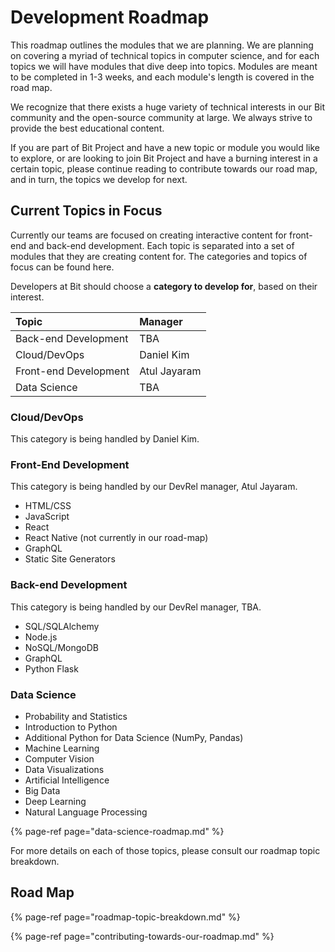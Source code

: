 # Development Roadmap

This roadmap outlines the modules that we are planning. We are planning on covering a myriad of technical topics in computer science, and for each topics we will have modules that dive deep into topics. Modules are meant to be completed in 1-3 weeks, and each module's length is covered in the road map.

We recognize that there exists a huge variety of technical interests in our Bit community and the open-source community at large. We always strive to provide the best educational content.

If you are part of Bit Project and have a new topic or module you would like to explore, or are looking to join Bit Project and have a burning interest in a certain topic, please continue reading to contribute towards our road map, and in turn, the topics we develop for next.

## Current Topics in Focus

Currently our teams are focused on creating interactive content for front-end and back-end development. Each topic is separated into a set of modules that they are creating content for. The categories and topics of focus can be found here.

Developers at Bit should choose a **category to develop for**, based on their interest.

| Topic | Manager |
| :--- | :--- |
| Back-end Development | TBA |
| Cloud/DevOps | Daniel Kim |
| Front-end Development | Atul Jayaram |
| Data Science | TBA |

### **Cloud/DevOps**

This category is being handled by Daniel Kim.

### **Front-End Development**

This category is being handled by our DevRel manager, Atul Jayaram.

* HTML/CSS
* JavaScript
* React
* React Native \(not currently in our road-map\)
* GraphQL
* Static Site Generators 

### Back-end Development

This category is being handled by our DevRel manager, TBA.

* SQL/SQLAlchemy
* Node.js
* NoSQL/MongoDB
* GraphQL
* Python Flask

### Data Science

* Probability and Statistics
* Introduction to Python
* Additional Python for Data Science \(NumPy, Pandas\)
* Machine Learning
* Computer Vision
* Data Visualizations
* Artificial Intelligence
* Big Data
* Deep Learning
* Natural Language Processing

{% page-ref page="data-science-roadmap.md" %}



For more details on each of those topics, please consult our roadmap topic breakdown.

## Road Map

{% page-ref page="roadmap-topic-breakdown.md" %}

{% page-ref page="contributing-towards-our-roadmap.md" %}

